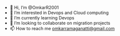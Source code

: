- 👋 Hi, I’m @OmkarR2001
- 👀 I’m interested in Devops and Cloud computing
- 🌱 I’m currently learning Devops
- 💞️ I’m looking to collaborate on migration projects
- 📫 How to reach me omkarramaganatti@gmail.com


<!---
OmkarR2001/OmkarR2001 is a ✨ special ✨ repository because its `README.md` (this file) appears on your GitHub profile.
You can click the Preview link to take a look at your changes.
--->
